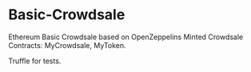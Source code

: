 # Basic-Crowdsale
Ethereum Basic Crowdsale based on OpenZeppelins Minted Crowdsale 
Contracts: MyCrowdsale, MyToken.

Truffle for tests.



